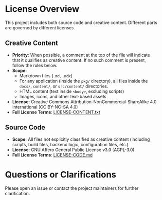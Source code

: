 # License Overview
This project includes both source code and creative content. Different parts are governed by different licenses.

## Creative Content
- **Priority**: When possible, a comment at the top of the file will indicate that it qualifies as creative content. If no such comment is present, follow the rules below.
- **Scope**:  
  - Markdown files (`.md`, `.mdx`)
  - For any application (inside the `pkg/` directory), all files inside the `docs/`, `content/`, or `src/content/` directories.
  - HTML content (text inside `<body>`, excluding scripts)
  - Images, icons, and other text-based assets
- **License**: Creative Commons Attribution-NonCommercial-ShareAlike 4.0 International (CC BY-NC-SA 4.0)  
- **Full License Terms**: [LICENSE-CONTENT.txt](./LICENSE-CONTENT.txt)

## Source Code
- **Scope**: All files not explicitly classified as creative content (including scripts, build files, backend logic, configuration files, etc.)
- **License**: GNU Affero General Public License v3.0 (AGPL-3.0)  
- **Full License Terms**: [LICENSE-CODE.md](./LICENSE-CODE.md)

# Questions or Clarifications
Please open an issue or contact the project maintainers for further clarification.

